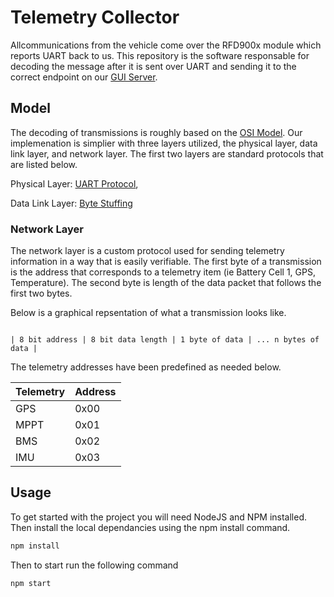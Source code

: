 # Telemetry Collector

Allcommunications from the vehicle come over the RFD900x module which reports UART back to us. This repository is the software responsable for decoding the message after it is sent over UART and sending it to the correct endpoint on our [GUI Server](https://github.com/Solar-Gators/Pit-GUI).

## Model

The decoding of transmissions is roughly based on the [OSI Model](https://en.wikipedia.org/wiki/OSI_model). Our implemenation is simplier with three layers utilized, the physical layer, data link layer, and network layer. The first two layers are standard protocols that are listed below.

Physical Layer: [UART Protocol](https://en.wikipedia.org/wiki/Universal_asynchronous_receiver-transmitter), 

Data Link Layer: [Byte Stuffing](https://www.geeksforgeeks.org/difference-between-byte-stuffing-and-bit-stuffing/)


### Network Layer

The network layer is a custom protocol used for sending telemetry information in a way that is easily verifiable. The first byte of a transmission is the address that corresponds to a telemetry item (ie Battery Cell 1, GPS, Temperature). The second byte is length of the data packet that follows the first two bytes. 


Below is a graphical repsentation of what a transmission looks like.

```

| 8 bit address | 8 bit data length | 1 byte of data | ... n bytes of data |

```

The telemetry addresses have been predefined as needed below.

Telemetry | Address
------------ | -------------
GPS  | 0x00
MPPT | 0x01
BMS  | 0x02
IMU  | 0x03

## Usage

To get started with the project you will need NodeJS and NPM installed. Then install the local dependancies using the npm install command.

```Bash
npm install
```

Then to start run the following command
```Bash
npm start
```
